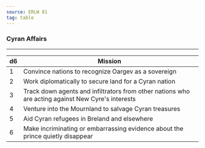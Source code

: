 ```yaml
---
source: ERLW 81
tag: table
---
```


### Cyran Affairs
---
|d6|Mission|
|----|------------|
|1|Convince nations to recognize Oargev as a sovereign|
|2|Work diplomatically to secure land for a Cyran nation|
|3|Track down agents and infiltrators from other nations who are acting against New Cyre's interests|
|4|Venture into the Mournland to salvage Cyran treasures|
|5|Aid Cyran refugees in Breland and elsewhere|
|6|Make incriminating or embarrassing evidence about the prince quietly disappear|
